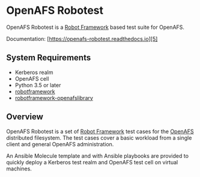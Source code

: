 # OpenAFS Robotest

OpenAFS Robotest is a [Robot Framework][1] based test suite for OpenAFS.

Documentation: [https://openafs-robotest.readthedocs.io][5]

## System Requirements

* Kerberos realm
* OpenAFS cell
* Python 3.5 or later
* [robotframework][1]
* [robotframework-openafslibrary][2]

## Overview

OpenAFS Robotest is a set of [Robot Framework][1] test cases for the [OpenAFS][4]
distributed filesystem.  The test cases cover a basic workload from a single
client and general OpenAFS administration.

An Ansible Molecule template and with Ansible playbooks are provided to quickly
deploy a Kerberos test realm and OpenAFS test cell on virtual machines.

[1]: http://robotframework.org/
[2]: https://github.com/openafs-contrib/robotframework-openafslibrary
[3]: https://github.com/openafs-contrib/ansible-openafs
[4]: https://www.openafs.org
[5]: https://openafs-robotest.readthedocs.io/
